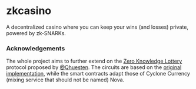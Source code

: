 # zkcasino
A decentralized casino where you can keep your wins (and losses) private, powered by zk-SNARKs.


### Acknowledgements 
The whole project aims to further extend on the [Zero Knowledge Lottery](https://killari.medium.com/zero-knowledge-lottery-437e456dc3f2) protocol proposed by [@Qhuesten](https://twitter.com/qhuesten). The circuits are based on the [original implementation](https://github.com/KillariDev/ZK-Lottery-Circuits), while the smart contracts adapt those of Cyclone Currency (mixing service that should not be named) Nova.
